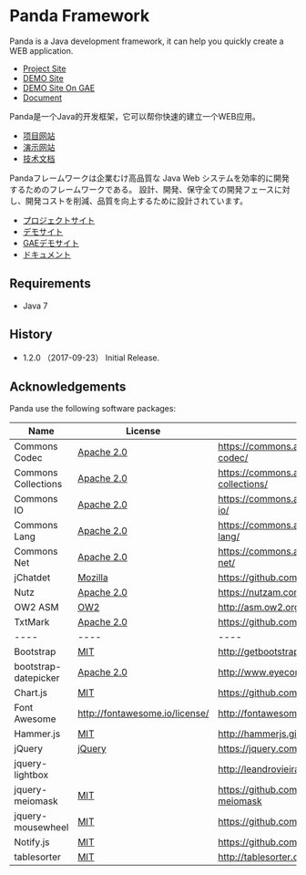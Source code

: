  Panda Framework
=================


Panda is a Java development framework, it can help you quickly create a WEB application.

 - [Project Site](https://pandafw.github.io/panda)
 - [DEMO Site](http://pandafw.tk)
 - [DEMO Site On GAE](http://gae.pandafw.tk)
 - [Document](index_en.md)



Panda是一个Java的开发框架，它可以帮你快速的建立一个WEB应用。

 - [项目网站](https://pandafw.github.io/panda)
 - [演示网站](http://pandafw.tk)
 - [技术文档](index_zh.md)



Pandaフレームワークは企業むけ高品質な Java Web システムを効率的に開発するためのフレームワークである。
設計、開発、保守全ての開発フェースに対し、開発コストを削減、品質を向上するために設計されています。

 - [プロジェクトサイト](https://pandafw.github.io/panda)
 - [デモサイト](http://pandafw.tk)
 - [GAEデモサイト](http://gae.pandafw.tk)
 - [ドキュメント](index_ja.md)


## Requirements
 - Java 7


## History
 - 1.2.0 （2017-09-23）
   Initial Release.



Acknowledgements
----------------

Panda use the following software packages:

| Name                | License                                                       | Source                                                 |
|---------------------|---------------------------------------------------------------|--------------------------------------------------------|
| Commons Codec       | [Apache 2.0](http://www.apache.org/licenses/LICENSE-2.0)      | https://commons.apache.org/proper/commons-codec/       |
| Commons Collections | [Apache 2.0](http://www.apache.org/licenses/LICENSE-2.0)      | https://commons.apache.org/proper/commons-collections/ |
| Commons IO          | [Apache 2.0](http://www.apache.org/licenses/LICENSE-2.0)      | https://commons.apache.org/proper/commons-io/          |
| Commons Lang        | [Apache 2.0](http://www.apache.org/licenses/LICENSE-2.0)      | https://commons.apache.org/proper/commons-lang/        |
| Commons Net         | [Apache 2.0](http://www.apache.org/licenses/LICENSE-2.0)      | https://commons.apache.org/proper/commons-net/         |
| jChatdet            | [Mozilla](https://www.mozilla.org/en-US/MPL/)                 | https://github.com/vidoss/jchardet                     |
| Nutz                | [Apache 2.0](http://www.apache.org/licenses/LICENSE-2.0)      | https://nutzam.com/                                    |
| OW2 ASM             | [OW2](http://asm.ow2.org/license.html)                        | http://asm.ow2.org/                                    |
| TxtMark             | [Apache 2.0](http://www.apache.org/licenses/LICENSE-2.0)      | https://github.com/rjeschke/txtmark                    |
| ----                | ----                                                          | ----                                                   |
| Bootstrap           | [MIT](https://opensource.org/licenses/MIT)                    | http://getbootstrap.com/                               |
| bootstrap-datepicker| [Apache 2.0](http://www.apache.org/licenses/LICENSE-2.0)      | http://www.eyecon.ro/bootstrap-datepicker/             |
| Chart.js            | [MIT](https://opensource.org/licenses/MIT)                    | https://github.com/chartjs/Chart.js                    |
| Font Awesome        | http://fontawesome.io/license/                                | http://fontawesome.io/                                 |
| Hammer.js           | [MIT](https://opensource.org/licenses/MIT)                    | http://hammerjs.github.io/                             |
| jQuery              | [jQuery](https://jquery.org/license/)                         | https://jquery.com/                                    |
| jquery-lightbox     |                                                               | http://leandrovieira.com                               |
| jquery-meiomask     | [MIT](https://opensource.org/licenses/MIT)                    | https://github.com/fabiomcosta/jquery-meiomask         |
| jquery-mousewheel   | [MIT](https://opensource.org/licenses/MIT)                    | https://github.com/jquery/jquery-mousewheel            |
| Notify.js           | [MIT](https://opensource.org/licenses/MIT)                    | https://github.com/jpillora/notifyjs                   |
| tablesorter         | [MIT](https://opensource.org/licenses/MIT)                    | http://tablesorter.com                                 |
